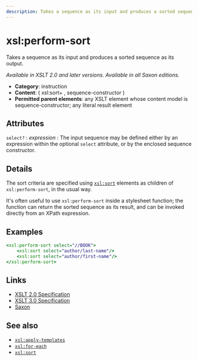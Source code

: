 ```yaml
---
description: Takes a sequence as its input and produces a sorted sequence as its output
---
```


# xsl:perform-sort

Takes a sequence as its input and produces a sorted sequence as its output.

_Available in XSLT 2.0 and later versions. Available in all Saxon editions._

- **Category**: instruction
- **Content**: ( xsl:sort+ , sequence-constructor )
- **Permitted parent elements**: any XSLT element whose content model is sequence-constructor; any literal result element

## Attributes

`select?`
: _expression_
: The input sequence may be defined either by an expression within the optional `select` attribute, or by the enclosed sequence constructor.

## Details

The sort criteria are specified using [`xsl:sort`](xsl-sort.md) elements as children of `xsl:perform-sort`, in the usual way.

It's often useful to use `xsl:perform-sort` inside a stylesheet function; the function can return the sorted sequence as its result, and can be invoked directly from an XPath expression.

## Examples

```xslt
<xsl:perform-sort select="//BOOK">
    <xsl:sort select="author/last-name"/>
    <xsl:sort select="author/first-name"/>
</xsl:perform-sort>
```

## Links

- [XSLT 2.0 Specification](http://www.w3.org/TR/xslt20/#element-perform-sort)
- [XSLT 3.0 Specification](http://www.w3.org/TR/xslt-30/#element-perform-sort)
- [Saxon](http://saxonica.com/documentation/index.html#!xsl-elements/perform-sort)

## See also

- [`xsl:apply-templates`](xsl-apply-templates.md)
- [`xsl:for-each`](xsl-for-each.md)
- [`xsl:sort`](xsl-sort.md)
